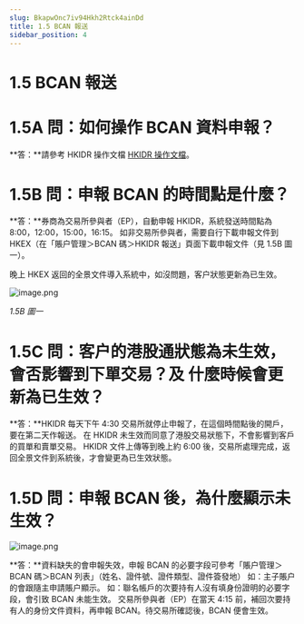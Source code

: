 ```yaml
---
slug: BkapwOnc7iv94Hkh2Rtck4ainDd
title: 1.5 BCAN 報送
sidebar_position: 4
---
```



# 1.5 BCAN 報送


# 1.5A 問：如何操作 BCAN 資料申報？


**答：**請參考 HKIDR 操作文檔  [HKIDR 操作文檔](https://www.notion.so/22b5bab0c2cc816891a6c0a61832cab5)。


# 1.5B 問：申報 BCAN 的時間點是什麼？


**答：**券商為交易所參與者（EP），自動申報 HKIDR，系統發送時間點為 8:00，12:00，15:00，16:15。
如非交易所參與者，需要自行下載申報文件到 HKEX（在「賬户管理＞BCAN 碼＞HKIDR 報送」頁面下載申報文件（見 1.5B 圖一）。


晚上 HKEX 返回的全景文件導入系統中，如沒問題，客户狀態更新為已生效。


![image.png](/assets/9449bb323bd751b04e28e37bfbbb8fc0.png)


_1.5B 圖一_


# 1.5C 問：客户的港股通狀態為未生效，會否影響到下單交易？及 什麼時候會更新為已生效？


**答：**HKIDR 每天下午 4:30 交易所就停止申報了，在這個時間點後的開戶，要在第二天作報送。
在 HKIDR 未生效而同意了港股交易狀態下，不會影響到客戶的買單和賣單交易。
HKIDR 文件上傳等到晚上約 6:00 後，交易所處理完成，返回全景文件到系統後，才會變更為已生效狀態。


# 1.5D 問：申報 BCAN 後，為什麼顯示未生效？


![image.png](/assets/d781e65508673fb0f3268a9095bf33ba.png)


**答：**資料缺失的會申報失效，申報 BCAN 的必要字段可參考「賬户管理＞BCAN 碼＞BCAN 列表」（姓名、證件號、證件類型、證件簽發地）
如：主子賬户的會跟隨主申請賬户顯示。
如：聯名帳戶的次要持有人沒有填身份證明的必要字段，會引致 BCAN 未能生效。
交易所參與者（EP）在當天 4:15 前，補回次要持有人的身份文件資料，再申報 BCAN。待交易所確認後，BCAN 便會生效。


